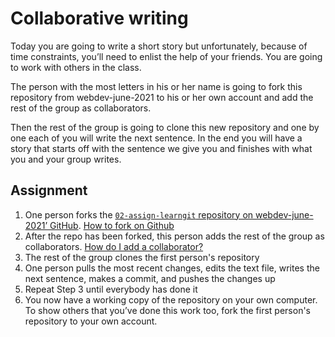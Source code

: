 # Collaborative writing

Today you are going to write a short story but unfortunately, because of time constraints, you’ll need to enlist the help of your friends. You are going to work with others in the class.

The person with the most letters in his or her name is going to fork this repository from webdev-june-2021 to his or her own account and add the rest of the group as collaborators.

Then the rest of the group is going to clone this new repository and one by one each of you will write the next sentence. In the end you will have a story that starts off with the sentence we give you and finishes with what you and your group writes.


## Assignment

1. One person forks the [`02-assign-learngit` repository on webdev-june-2021’ GitHub](https://github.com/webdev-june-2021/02-assign-learngit). [How to fork on Github](https://help.github.com/articles/fork-a-repo)
2. After the repo has been forked, this person adds the rest of the group as collaborators. [How do I add a collaborator?](https://help.github.com/articles/how-do-i-add-a-collaborator)
3. The rest of the group clones the first person's repository
4. One person pulls the most recent changes, edits the text file, writes the next sentence, makes a commit, and pushes the changes up
5. Repeat Step 3 until everybody has done it
6. You now have a working copy of the repository on your own computer. To show others that you’ve done this work too, fork the first person's repository to your own account.
